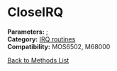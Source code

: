# CloseIRQ

**Parameters:** ;  
**Category:** [IRQ routines](../categories/irq_routines.md)  
**Compatibility:** MOS6502, M68000  


[Back to Methods List](../../SUMMARY.md)
